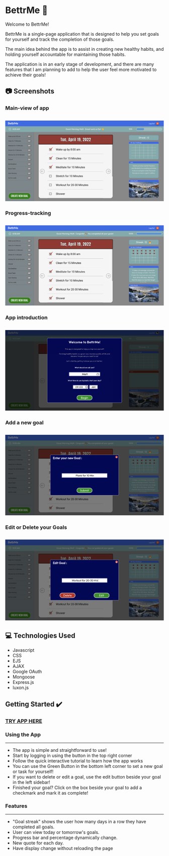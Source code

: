 
# BettrMe :muscle:

Welcome to BettrMe!

BettrMe is a single-page application that is designed to help you set goals for yourself and track the completion of those goals.

The main idea behind the app is to assist in creating new healthy habits, and holding yourself accountable for maintaining those habits.

The application is in an early stage of development, and there are many features that I am planning to add to help the user feel more motivated to achieve their goals!

## :camera: Screenshots

### Main-view of app
![Alt text](https://github.com/mattl999/BettrMe/blob/main/public/images/BettrMe%20Screenshots/BettrMe%20Main%20Page.png?raw=true)
---
### Progress-tracking
![Alt text](https://github.com/mattl999/BettrMe/blob/main/public/images/BettrMe%20Screenshots/BetttrMe%20With%20Progress.png)
---
### App introduction
![Alt text](https://github.com/mattl999/BettrMe/blob/main/public/images/BettrMe%20Screenshots/BettrMe%20Intro%20Modal.png)
---
### Add a new goal
![Alt text](https://github.com/mattl999/BettrMe/blob/main/public/images/BettrMe%20Screenshots/BettrMe%20Create%20Modal.png?raw=true)
---
### Edit or Delete your Goals
![Alt text](https://github.com/mattl999/BettrMe/blob/main/public/images/BettrMe%20Screenshots/BettrMe%20Edit%20Modal.png?raw=true)
---

## :computer: Technologies Used 

- Javascript
- CSS
- EJS
- AJAX
- Google OAuth
- Mongoose
- Express.js
- luxon.js


## Getting Started :heavy_check_mark:

### [TRY APP HERE](http://bettrme.herokuapp.com/)

### Using the App
---
- The app is simple and straightforward to use!
- Start by logging in using the button in the top right corner
- Follow the quick interactive tutorial to learn how the app works
- You can use the Green Button in the bottom left corner to set a new goal or task for yourself!
- If you want to delete or edit a goal, use the edit button beside your goal in the left sidebar!
- Finished your goal? Click on the box beside your goal to add a checkmark and mark it as complete!

### Features
---
- "Goal streak" shows the user how many days in a row they have completed all goals.
- User can view today or tomorrow's goals.
- Progress bar and percentage dynamically change.
- New quote for each day.
- Have display change without reloading the page

